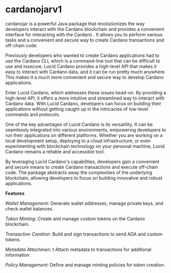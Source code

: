 # cardanojarv1
cardanojar is a powerful Java package that revolutionizes the way developers interact with the Cardano blockchain and provides a convenient interface for interacting with the Cardano . It allows you to perform various tasks and a convenient and secure way to create Cardano transactions and off-chain code.

Previously developers who wanted to create Cardano applications had to use the Cardano CLI, which is a command-line tool that can be difficult to use and insecure. Lucid Cardano provides a high-level API that makes it easy to interact with Cardano data, and it can be run pretty much anywhere. This makes it a much more convenient and secure way to develop Cardano applications.

Enter Lucid Cardano, which addresses these issues head-on. By providing a high-level API, it offers a more intuitive and streamlined way to interact with Cardano data. With Lucid Cardano, developers can focus on building their applications without getting caught up in the intricacies of low-level commands and protocols.

One of the key advantages of Lucid Cardano is its versatility. It can be seamlessly integrated into various environments, empowering developers to run their applications on different platforms. Whether you are working on a local development setup, deploying to a cloud infrastructure, or even experimenting with blockchain technology on your personal machine, Lucid Cardano remains a reliable and accessible tool.

By leveraging Lucid Cardano's capabilities, developers gain a convenient and secure means to create Cardano transactions and execute off-chain code. The package abstracts away the complexities of the underlying blockchain, allowing developers to focus on building innovative and robust applications.

**Features**

_Wallet Management_:  Generate wallet addresses, manage private keys, and check wallet balances.

_Token Minting_: Create and manage custom tokens on the Cardano blockchain.

_Transaction Creation_: Build and sign transactions to send ADA and custom tokens.

_Metadata Attachmen_: t Attach metadata to transactions for additional information

_Policy Management_: Define and manage minting policies for token creation.

